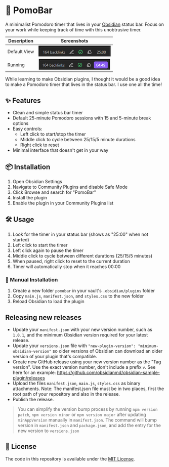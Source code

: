 # 🌟 PomoBar

A minimalist Pomodoro timer that lives in your [Obsidian](https://obsidian.md) status bar. Focus on your work while keeping track of time with this unobtrusive timer.

| Description  |             Screenshots             |
| ------------ | :---------------------------------: |
| Default View | ![screenshot-1](./screenshot-1.png) |
| Running      | ![screenshot-2](./screenshot-2.png) |

While learning to make Obsidian plugins, I thought it would be a good idea to make a Pomodoro timer that lives in the status bar. I use one all the time!

## ✨ Features

- Clean and simple status bar timer
- Default 25-minute Pomodoro sessions with 15 and 5-minute break options
- Easy controls:
  - Left click to start/stop the timer
  - Middle click to cycle between 25/15/5 minute durations
  - Right click to reset
- Minimal interface that doesn't get in your way

## 📦 Installation

1. Open Obsidian Settings
2. Navigate to Community Plugins and disable Safe Mode
3. Click Browse and search for "PomoBar"
4. Install the plugin
5. Enable the plugin in your Community Plugins list

## 🛠️ Usage

1. Look for the timer in your status bar (shows as "25:00" when not started)
2. Left click to start the timer
3. Left click again to pause the timer
4. Middle click to cycle between different durations (25/15/5 minutes)
5. When paused, right click to reset to the current duration
6. Timer will automatically stop when it reaches 00:00

### 📁 Manual Installation

1. Create a new folder `pomobar` in your vault's `.obsidian/plugins` folder
2. Copy `main.js`, `manifest.json`, and `styles.css` to the new folder
3. Reload Obsidian to load the plugin

## Releasing new releases

- Update your `manifest.json` with your new version number, such as `1.0.1`, and the minimum Obsidian version required for your latest release.
- Update your `versions.json` file with `"new-plugin-version": "minimum-obsidian-version"` so older versions of Obsidian can download an older version of your plugin that's compatible.
- Create new GitHub release using your new version number as the "Tag version". Use the exact version number, don't include a prefix `v`. See here for an example: <https://github.com/obsidianmd/obsidian-sample-plugin/releases>
- Upload the files `manifest.json`, `main.js`, `styles.css` as binary attachments. Note: The manifest.json file must be in two places, first the root path of your repository and also in the release.
- Publish the release.

> You can simplify the version bump process by running `npm version patch`, `npm version minor` or `npm version major` after updating `minAppVersion` manually in `manifest.json`.
> The command will bump version in `manifest.json` and `package.json`, and add the entry for the new version to `versions.json`

## 📜 License

The code in this repository is available under the [MIT License](LICENSE).
